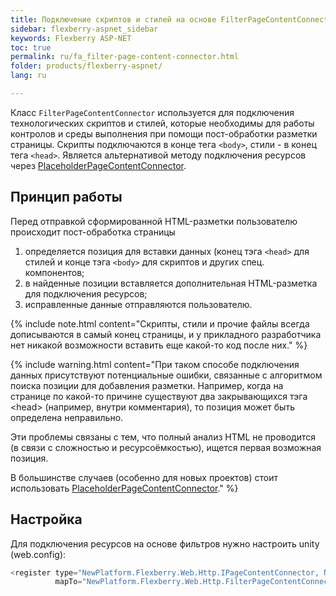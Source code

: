 ```yaml
---
title: Подключение скриптов и стилей на основе FilterPageContentConnector
sidebar: flexberry-aspnet_sidebar
keywords: Flexberry ASP-NET
toc: true
permalink: ru/fa_filter-page-content-connector.html
folder: products/flexberry-aspnet/
lang: ru

---
```


Класс `FilterPageContentConnector` используется для подключения технологических скриптов и стилей, которые необходимы для работы контролов и среды выполнения при помощи пост-обработки разметки страницы. Скрипты подключаются в конце тега `<body>`, стили - в конец тега `<head>`.
Является альтернативой методу подключения ресурсов через [PlaceholderPageContentConnector](fa_placeholder-page-content-connector.html).

## Принцип работы

Перед отправкой сформированной HTML-разметки пользователю происходит пост-обработка страницы

1. определяется позиция для вставки данных (конец тэга `<head>` для стилей и конце тэга `<body>` для скриптов и других спец. компонентов;
2. в найденные позиции вставляется дополнительная HTML-разметка для подключения ресурсов;
3. исправленные данные отправляются пользователю.

{% include note.html content="Скрипты, стили и прочие файлы всегда дописываются в самый конец страницы, и у прикладного разработчика нет никакой возможности вставить еще какой-то код после них." %}

{% include warning.html content="При таком способе подключения данных присутствуют потенциальные ошибки, связанные с алгоритмом поиска позиции для добавления разметки. Например, когда на странице по какой-то причине существуют два закрывающихся тэга &lt;head&gt; (например, внутри комментария), то позиция может быть определена неправильно.

Эти проблемы связаны с тем, что полный анализ HTML не проводится (в связи с сложностью и ресурсоёмкостью), ищется первая возможная позиция.

В большинстве случаев (особенно для новых проектов) стоит использовать [PlaceholderPageContentConnector](fa_placeholder-page-content-connector.html)." %}

## Настройка

Для подключения ресурсов на основе фильтров нужно настроить unity (web.config):

```csharp
<register type="NewPlatform.Flexberry.Web.Http.IPageContentConnector, NewPlatform.Flexberry.Web.Http"
          mapTo="NewPlatform.Flexberry.Web.Http.FilterPageContentConnector, NewPlatform.Flexberry.Web.Http" />
```
